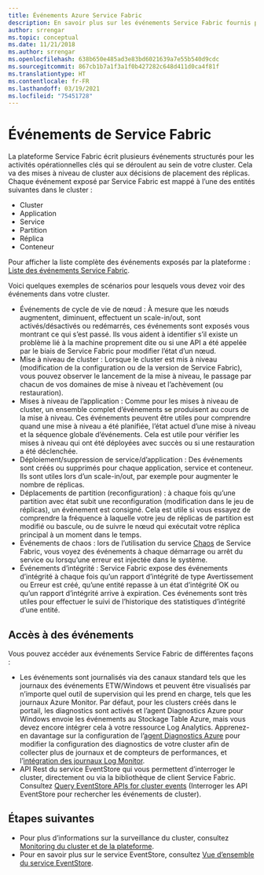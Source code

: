 ```yaml
---
title: Événements Azure Service Fabric
description: En savoir plus sur les événements Service Fabric fournis pour vous aider à surveiller votre cluster Azure Service Fabric.
author: srrengar
ms.topic: conceptual
ms.date: 11/21/2018
ms.author: srrengar
ms.openlocfilehash: 638b650e485ad3e83bd6021639a7e55b540d9cdc
ms.sourcegitcommit: 867cb1b7a1f3a1f0b427282c648d411d0ca4f81f
ms.translationtype: HT
ms.contentlocale: fr-FR
ms.lasthandoff: 03/19/2021
ms.locfileid: "75451728"
---
```

# <a name="service-fabric-events"></a>Événements de Service Fabric 

La plateforme Service Fabric écrit plusieurs événements structurés pour les activités opérationnelles clés qui se déroulent au sein de votre cluster. Cela va des mises à niveau de cluster aux décisions de placement des réplicas. Chaque événement exposé par Service Fabric est mappé à l’une des entités suivantes dans le cluster :
* Cluster
* Application
* Service
* Partition
* Réplica 
* Conteneur

Pour afficher la liste complète des événements exposés par la plateforme : [Liste des événements Service Fabric](service-fabric-diagnostics-event-generation-operational.md).

Voici quelques exemples de scénarios pour lesquels vous devez voir des événements dans votre cluster. 
* Événements de cycle de vie de nœud : À mesure que les nœuds augmentent, diminuent, effectuent un scale-in/out, sont activés/désactivés ou redémarrés, ces événements sont exposés vous montrant ce qui s’est passé. Ils vous aident à identifier s’il existe un problème lié à la machine proprement dite ou si une API a été appelée par le biais de Service Fabric pour modifier l’état d’un nœud.
* Mise à niveau de cluster : Lorsque le cluster est mis à niveau (modification de la configuration ou de la version de Service Fabric), vous pouvez observer le lancement de la mise à niveau, le passage par chacun de vos domaines de mise à niveau et l’achèvement (ou restauration). 
* Mises à niveau de l’application : Comme pour les mises à niveau de cluster, un ensemble complet d’événements se produisent au cours de la mise à niveau. Ces événements peuvent être utiles pour comprendre quand une mise à niveau a été planifiée, l’état actuel d’une mise à niveau et la séquence globale d’événements. Cela est utile pour vérifier les mises à niveau qui ont été déployées avec succès ou si une restauration a été déclenchée.
* Déploiement/suppression de service/d’application : Des événements sont créés ou supprimés pour chaque application, service et conteneur. Ils sont utiles lors d’un scale-in/out, par exemple pour augmenter le nombre de réplicas.
* Déplacements de partition (reconfiguration) : à chaque fois qu’une partition avec état subit une reconfiguration (modification dans le jeu de réplicas), un événement est consigné. Cela est utile si vous essayez de comprendre la fréquence à laquelle votre jeu de réplicas de partition est modifié ou bascule, ou de suivre le nœud qui exécutait votre réplica principal à un moment dans le temps.
* Événements de chaos : lors de l’utilisation du service [Chaos](service-fabric-controlled-chaos.md) de Service Fabric, vous voyez des événements à chaque démarrage ou arrêt du service ou lorsqu’une erreur est injectée dans le système.
* Événements d’intégrité : Service Fabric expose des événements d’intégrité à chaque fois qu’un rapport d’intégrité de type Avertissement ou Erreur est créé, qu’une entité repasse à un état d’intégrité OK ou qu’un rapport d’intégrité arrive à expiration. Ces événements sont très utiles pour effectuer le suivi de l’historique des statistiques d’intégrité d’une entité. 

## <a name="how-to-access-events"></a>Accès à des événements

Vous pouvez accéder aux événements Service Fabric de différentes façons :
* Les événements sont journalisés via des canaux standard tels que les journaux des événements ETW/Windows et peuvent être visualisés par n’importe quel outil de supervision qui les prend en charge, tels que les journaux Azure Monitor. Par défaut, pour les clusters créés dans le portail, les diagnostics sont activés et l’agent Diagnostics Azure pour Windows envoie les événements au Stockage Table Azure, mais vous devez encore intégrer cela à votre ressource Log Analytics. Apprenez-en davantage sur la configuration de l’[agent Diagnostics Azure](service-fabric-diagnostics-event-aggregation-wad.md) pour modifier la configuration des diagnostics de votre cluster afin de collecter plus de journaux et de compteurs de performances, et l’[intégration des journaux Log Monitor](service-fabric-diagnostics-event-analysis-oms.md).
* API Rest du service EventStore qui vous permettent d’interroger le cluster, directement ou via la bibliothèque de client Service Fabric. Consultez [Query EventStore APIs for cluster events](service-fabric-diagnostics-eventstore-query.md) (Interroger les API EventStore pour rechercher les événements de cluster).

## <a name="next-steps"></a>Étapes suivantes
* Pour plus d’informations sur la surveillance du cluster, consultez [Monitoring du cluster et de la plateforme](service-fabric-diagnostics-event-generation-infra.md).
* Pour en savoir plus sur le service EventStore, consultez [Vue d’ensemble du service EventStore](service-fabric-diagnostics-eventstore.md).
